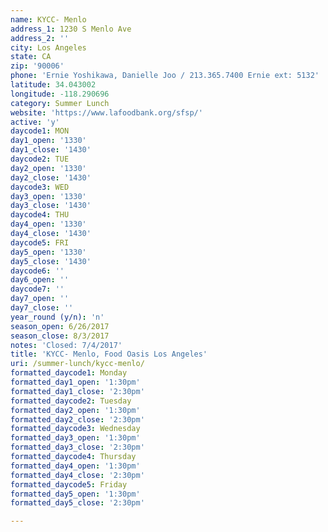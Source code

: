```yaml
---
name: KYCC- Menlo
address_1: 1230 S Menlo Ave
address_2: ''
city: Los Angeles
state: CA
zip: '90006'
phone: 'Ernie Yoshikawa, Danielle Joo / 213.365.7400 Ernie ext: 5132'
latitude: 34.043002
longitude: -118.290696
category: Summer Lunch
website: 'https://www.lafoodbank.org/sfsp/'
active: 'y'
daycode1: MON
day1_open: '1330'
day1_close: '1430'
daycode2: TUE
day2_open: '1330'
day2_close: '1430'
daycode3: WED
day3_open: '1330'
day3_close: '1430'
daycode4: THU
day4_open: '1330'
day4_close: '1430'
daycode5: FRI
day5_open: '1330'
day5_close: '1430'
daycode6: ''
day6_open: ''
daycode7: ''
day7_open: ''
day7_close: ''
year_round (y/n): 'n'
season_open: 6/26/2017
season_close: 8/3/2017
notes: 'Closed: 7/4/2017'
title: 'KYCC- Menlo, Food Oasis Los Angeles'
uri: /summer-lunch/kycc-menlo/
formatted_daycode1: Monday
formatted_day1_open: '1:30pm'
formatted_day1_close: '2:30pm'
formatted_daycode2: Tuesday
formatted_day2_open: '1:30pm'
formatted_day2_close: '2:30pm'
formatted_daycode3: Wednesday
formatted_day3_open: '1:30pm'
formatted_day3_close: '2:30pm'
formatted_daycode4: Thursday
formatted_day4_open: '1:30pm'
formatted_day4_close: '2:30pm'
formatted_daycode5: Friday
formatted_day5_open: '1:30pm'
formatted_day5_close: '2:30pm'

---
```



